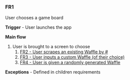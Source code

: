 
### FR1

User chooses a game board

**Trigger** - User launches the app

**Main flow**

1. User is brought to a screen to choose
   1. [FR2 - User scrapes an existing Waffle by #](./FR2.md)
   2. [FR3 - User inputs a custom Waffle (of their choice)](./FR3.md)
   3. [FR4 - User is given a randomly generated Waffle](./FR4.md)

**Exceptions** - Defined in children requirements
